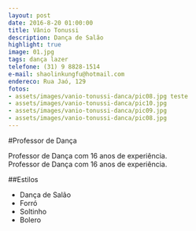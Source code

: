 ```yaml
---
layout: post
date: 2016-8-20 01:00:00
title: Vânio Tonussi
description: Dança de Salão
highlight: true
image: 01.jpg
tags: dança lazer
telefone: (31) 9 8828-1514
e-mail: shaolinkungfu@hotmail.com
endereco: Rua Jaó, 129
fotos:
- assets/images/vanio-tonussi-danca/pic08.jpg teste
- assets/images/vanio-tonussi-danca/pic10.jpg
- assets/images/vanio-tonussi-danca/pic09.jpg
- assets/images/vanio-tonussi-danca/pic08.jpg
---
```

#Professor de Dança

Professor de Dança com 16 anos de experiência.  
Professor de Dança com 16 anos de experiência.

##Estilos 
* Dança de Salão
* Forró
* Soltinho
* Bolero




